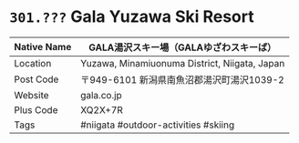 # `301.???` Gala Yuzawa Ski Resort

| Native Name | GALA湯沢スキー場（GALAゆざわスキーば）        |
|-------------|-----------------------------------------------|
| Location    | Yuzawa, Minamiuonuma District, Niigata, Japan |
| Post Code   | 〒949-6101 新潟県南魚沼郡湯沢町湯沢1039-2     |
| Website     | gala.co.jp                                    |
| Plus Code   | XQ2X+7R                                       |
| Tags        | #niigata #outdoor-activities #skiing          |
